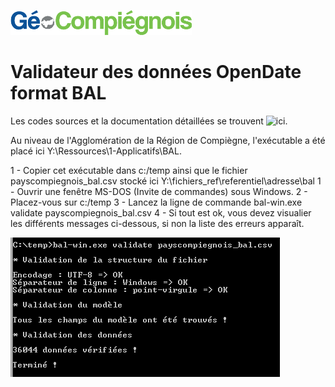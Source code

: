
![picto](/doc/img/Logo_web-GeoCompiegnois.png)

# Validateur des données OpenDate format BAL #

Les codes sources et la documentation détaillées se trouvent ![ici](https://github.com/etalab/outils-bal).

Au niveau de l'Agglomération de la Région de Compiègne, l'exécutable a été placé ici Y:\Ressources\1-Applicatifs\BAL.

1 - Copier cet exécutable dans c:/temp ainsi que le fichier payscompiegnois_bal.csv stocké ici Y:\fichiers_ref\referentiel\adresse\bal
1 - Ouvrir une fenêtre MS-DOS (Invite de commandes) sous Windows.
2 - Placez-vous sur c:/temp
3 - Lancez la ligne de commande bal-win.exe validate payscompiegnois_bal.csv
4 - Si tout est ok, vous devez visualier les différents messages ci-dessous, si non la liste des erreurs apparaît.

![picto](/doc/img/bal_valid.png)

